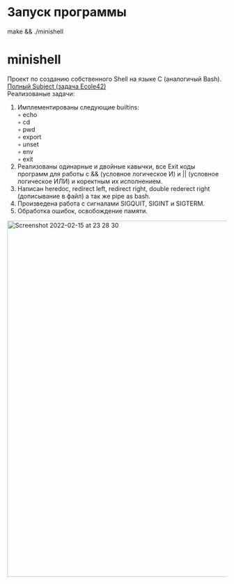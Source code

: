 # Запуск программы
make && ./minishell

# minishell

Проект по созданию собственного Shell на языке С (аналогичый Bash). [Полный Subject (задача Ecole42)](https://cdn.intra.42.fr/pdf/pdf/43461/en.subject.pdf) <br>
Реализованые задачи:<br>
1. Имплементированы следующие builtins:<br>
◦ echo <br>
◦ cd <br>
◦ pwd <br>
◦ export <br>
◦ unset <br>
◦ env <br>
◦ exit <br>
2. Реализованы одинарные и двойные кавычки, все Exit коды программ для работы с && (условное логическое И) и || (условное логическое ИЛИ) и коректным их исполнением.<br>
3. Написан heredoc, redirect left, redirect right, double rederect right (дописывание в файл) а так же pipe as bash.<br>
4. Произведена работа с сигналами SIGQUIT, SIGINT и SIGTERM.<br>
5. Обработка ошибок, освобождение памяти. <br>
<img width="818" alt="Screenshot 2022-02-15 at 23 28 30" src="https://user-images.githubusercontent.com/28803066/154144005-f5ea1fc5-a489-4efe-9a26-42c8a6a6b775.png">

